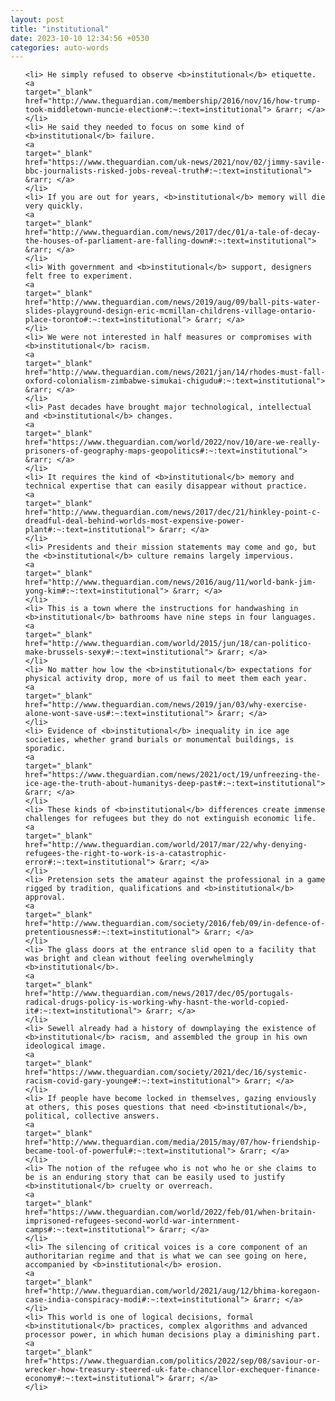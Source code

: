 ```yaml
---
layout: post
title: "institutional"
date: 2023-10-10 12:34:56 +0530
categories: auto-words
---
```

<ol>

    <li> He simply refused to observe <b>institutional</b> etiquette.
    <a 
    target="_blank" 
    href="http://www.theguardian.com/membership/2016/nov/16/how-trump-took-middletown-muncie-election#:~:text=institutional"> &rarr; </a>
    </li>
    <li> He said they needed to focus on some kind of <b>institutional</b> failure.
    <a 
    target="_blank" 
    href="https://www.theguardian.com/uk-news/2021/nov/02/jimmy-savile-bbc-journalists-risked-jobs-reveal-truth#:~:text=institutional"> &rarr; </a>
    </li>
    <li> If you are out for years, <b>institutional</b> memory will die very quickly.
    <a 
    target="_blank" 
    href="http://www.theguardian.com/news/2017/dec/01/a-tale-of-decay-the-houses-of-parliament-are-falling-down#:~:text=institutional"> &rarr; </a>
    </li>
    <li> With government and <b>institutional</b> support, designers felt free to experiment.
    <a 
    target="_blank" 
    href="http://www.theguardian.com/news/2019/aug/09/ball-pits-water-slides-playground-design-eric-mcmillan-childrens-village-ontario-place-toronto#:~:text=institutional"> &rarr; </a>
    </li>
    <li> We were not interested in half measures or compromises with <b>institutional</b> racism.
    <a 
    target="_blank" 
    href="http://www.theguardian.com/news/2021/jan/14/rhodes-must-fall-oxford-colonialism-zimbabwe-simukai-chigudu#:~:text=institutional"> &rarr; </a>
    </li>
    <li> Past decades have brought major technological, intellectual and <b>institutional</b> changes.
    <a 
    target="_blank" 
    href="https://www.theguardian.com/world/2022/nov/10/are-we-really-prisoners-of-geography-maps-geopolitics#:~:text=institutional"> &rarr; </a>
    </li>
    <li> It requires the kind of <b>institutional</b> memory and technical expertise that can easily disappear without practice.
    <a 
    target="_blank" 
    href="http://www.theguardian.com/news/2017/dec/21/hinkley-point-c-dreadful-deal-behind-worlds-most-expensive-power-plant#:~:text=institutional"> &rarr; </a>
    </li>
    <li> Presidents and their mission statements may come and go, but the <b>institutional</b> culture remains largely impervious.
    <a 
    target="_blank" 
    href="http://www.theguardian.com/news/2016/aug/11/world-bank-jim-yong-kim#:~:text=institutional"> &rarr; </a>
    </li>
    <li> This is a town where the instructions for handwashing in <b>institutional</b> bathrooms have nine steps in four languages.
    <a 
    target="_blank" 
    href="http://www.theguardian.com/world/2015/jun/18/can-politico-make-brussels-sexy#:~:text=institutional"> &rarr; </a>
    </li>
    <li> No matter how low the <b>institutional</b> expectations for physical activity drop, more of us fail to meet them each year.
    <a 
    target="_blank" 
    href="http://www.theguardian.com/news/2019/jan/03/why-exercise-alone-wont-save-us#:~:text=institutional"> &rarr; </a>
    </li>
    <li> Evidence of <b>institutional</b> inequality in ice age societies, whether grand burials or monumental buildings, is sporadic.
    <a 
    target="_blank" 
    href="https://www.theguardian.com/news/2021/oct/19/unfreezing-the-ice-age-the-truth-about-humanitys-deep-past#:~:text=institutional"> &rarr; </a>
    </li>
    <li> These kinds of <b>institutional</b> differences create immense challenges for refugees but they do not extinguish economic life.
    <a 
    target="_blank" 
    href="http://www.theguardian.com/world/2017/mar/22/why-denying-refugees-the-right-to-work-is-a-catastrophic-error#:~:text=institutional"> &rarr; </a>
    </li>
    <li> Pretension sets the amateur against the professional in a game rigged by tradition, qualifications and <b>institutional</b> approval.
    <a 
    target="_blank" 
    href="http://www.theguardian.com/society/2016/feb/09/in-defence-of-pretentiousness#:~:text=institutional"> &rarr; </a>
    </li>
    <li> The glass doors at the entrance slid open to a facility that was bright and clean without feeling overwhelmingly <b>institutional</b>.
    <a 
    target="_blank" 
    href="http://www.theguardian.com/news/2017/dec/05/portugals-radical-drugs-policy-is-working-why-hasnt-the-world-copied-it#:~:text=institutional"> &rarr; </a>
    </li>
    <li> Sewell already had a history of downplaying the existence of <b>institutional</b> racism, and assembled the group in his own ideological image.
    <a 
    target="_blank" 
    href="https://www.theguardian.com/society/2021/dec/16/systemic-racism-covid-gary-younge#:~:text=institutional"> &rarr; </a>
    </li>
    <li> If people have become locked in themselves, gazing enviously at others, this poses questions that need <b>institutional</b>, political, collective answers.
    <a 
    target="_blank" 
    href="http://www.theguardian.com/media/2015/may/07/how-friendship-became-tool-of-powerful#:~:text=institutional"> &rarr; </a>
    </li>
    <li> The notion of the refugee who is not who he or she claims to be is an enduring story that can be easily used to justify <b>institutional</b> cruelty or overreach.
    <a 
    target="_blank" 
    href="https://www.theguardian.com/world/2022/feb/01/when-britain-imprisoned-refugees-second-world-war-internment-camps#:~:text=institutional"> &rarr; </a>
    </li>
    <li> The silencing of critical voices is a core component of an authoritarian regime and that is what we can see going on here, accompanied by <b>institutional</b> erosion.
    <a 
    target="_blank" 
    href="http://www.theguardian.com/world/2021/aug/12/bhima-koregaon-case-india-conspiracy-modi#:~:text=institutional"> &rarr; </a>
    </li>
    <li> This world is one of logical decisions, formal <b>institutional</b> practices, complex algorithms and advanced processor power, in which human decisions play a diminishing part.
    <a 
    target="_blank" 
    href="https://www.theguardian.com/politics/2022/sep/08/saviour-or-wrecker-how-treasury-steered-uk-fate-chancellor-exchequer-finance-economy#:~:text=institutional"> &rarr; </a>
    </li>